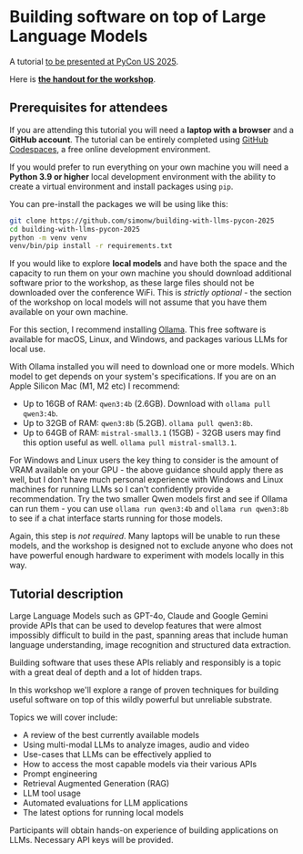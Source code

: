 # Building software on top of Large Language Models

A tutorial [to be presented at PyCon US 2025](https://us.pycon.org/2025/schedule/presentation/25/).

Here is **[the handout for the workshop](https://building-with-llms-pycon-2025.readthedocs.io/)**.

## Prerequisites for attendees

If you are attending this tutorial you will need a **laptop with a browser** and a **GitHub account**. The tutorial can be entirely completed using [GitHub Codespaces](https://github.com/features/codespaces), a free online development environment.

If you would prefer to run everything on your own machine you will need a **Python 3.9 or higher** local development environment with the ability to create a virtual environment and install packages using `pip`.

You can pre-install the packages we will be using like this:

```bash
git clone https://github.com/simonw/building-with-llms-pycon-2025
cd building-with-llms-pycon-2025
python -m venv venv
venv/bin/pip install -r requirements.txt
```

If you would like to explore **local models** and have both the space and the capacity to run them on your own machine you should download additional software prior to the workshop, as these large files should not be downloaded over the conference WiFi. This is *strictly optional* - the section of the workshop on local models will not assume that you have them available on your own machine.

For this section, I recommend installing [Ollama](https://ollama.com/). This free software is available for macOS, Linux, and Windows, and packages various LLMs for local use.

With Ollama installed you will need to download one or more models. Which model to get depends on your system's specifications. If you are on an Apple Silicon Mac (M1, M2 etc) I recommend:

- Up to 16GB of RAM: `qwen3:4b` (2.6GB). Download with `ollama pull qwen3:4b`.
- Up to 32GB of RAM: `qwen3:8b` (5.2GB). `ollama pull qwen3:8b`.
- Up to 64GB of RAM: `mistral-small3.1` (15GB) - 32GB users may find this option useful as well. `ollama pull mistral-small3.1`.

For Windows and Linux users the key thing to consider is the amount of VRAM available on your GPU - the above guidance should apply there as well, but I don't have much personal experience with Windows and Linux machines for running LLMs so I can't confidently provide a recommendation. Try the two smaller Qwen models first and see if Ollama can run them - you can use `ollama run qwen3:4b` and `ollama run qwen3:8b` to see if a chat interface starts running for those models.

Again, this step is *not required*. Many laptops will be unable to run these models, and the workshop is designed not to exclude anyone who does not have powerful enough hardware to experiment with models locally in this way.


## Tutorial description

Large Language Models such as GPT-4o, Claude and Google Gemini provide APIs that can be used to develop features that were almost impossibly difficult to build in the past, spanning areas that include human language understanding, image recognition and structured data extraction.

Building software that uses these APIs reliably and responsibly is a topic with a great deal of depth and a lot of hidden traps.

In this workshop we'll explore a range of proven techniques for building useful software on top of this wildly powerful but unreliable substrate.

Topics we will cover include:

* A review of the best currently available models
* Using multi-modal LLMs to analyze images, audio and video
* Use-cases that LLMs can be effectively applied to
* How to access the most capable models via their various APIs
* Prompt engineering
* Retrieval Augmented Generation (RAG)
* LLM tool usage
* Automated evaluations for LLM applications
* The latest options for running local models

Participants will obtain hands-on experience of building applications on LLMs. Necessary API keys will be provided.
